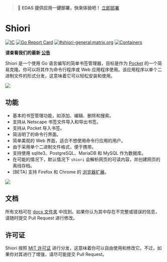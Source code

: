 > 🚀 **EDAS 提供应用一键部署，快来体验吧！** [立即部署](https://edasnext.console.aliyun.com/#/home?tab=marketplace&marketDetail=713e8a30-ec75-49be-9658-eb151ae317a6)

# Shiori

[![IC](https://edas-hz.oss-cn-hangzhou.aliyuncs.com/edas-apps/charts-store/shiori/image/badge.svg)](https://github.com/go-shiori/shiori/actions/workflows/push.yml)
[![Go Report Card](https://edas-hz.oss-cn-hangzhou.aliyuncs.com/edas-apps/charts-store/shiori/image/68747470733a2f2f676f7265706f7274636172642e636f6d2f62616467652f6769746875622e636f6d2f676f2d7368696f72692f7368696f7269.svg)](https://goreportcard.com/report/github.com/go-shiori/shiori)
[![#shiori-general:matrix.org](https://edas-hz.oss-cn-hangzhou.aliyuncs.com/edas-apps/charts-store/shiori/image/matrix-_23shiori-orange.svg)](https://matrix.to/#/#shiori:matrix.org)
[![Containers](https://edas-hz.oss-cn-hangzhou.aliyuncs.com/edas-apps/charts-store/shiori/image/v1.svg)](https://github.com/go-shiori/shiori/pkgs/container/shiori)

**请查看我们的最新 [公告](https://github.com/go-shiori/shiori/discussions/categories/announcements)**

Shiori 是一个使用 Go 语言编写的简单书签管理器，目标是作为 [Pocket][pocket] 的一个简易克隆。你可以将其作为命令行程序或 Web 应用程序使用。该应用程序以单个二进制文件的形式分发，这意味着它可以轻松安装和使用。

![](https://edas-hz.oss-cn-hangzhou.aliyuncs.com/edas-apps/charts-store/shiori/image/cover.png)

## 功能

- 基本的书签管理功能，如添加、编辑、删除和搜索。
- 支持从 Netscape 书签文件导入和导出书签。
- 支持从 Pocket 导入书签。
- 简洁明了的命令行界面。
- 简单美观的 Web 界面，适合不想使用命令行应用的用户。
- 由于采用单个二进制文件格式，便于携带。
- 支持使用 sqlite3、PostgreSQL、MariaDB 和 MySQL 作为数据库。
- 在可能的情况下，默认情况下 `shiori` 会解析网页的可读内容，并创建网页的离线存档。
- [BETA] 支持 Firefox 和 Chrome 的 [浏览器扩展][web-extension]。

![](https://edas-hz.oss-cn-hangzhou.aliyuncs.com/edas-apps/charts-store/shiori/image/comparison.png)

## 文档

所有文档可在 [docs 文件夹][documentation] 中找到。如果你认为其中存在不完整或错误的信息，请随时提交 Pull Request 进行修改。

## 许可证

Shiori 按照 [MIT 许可证][mit] 进行分发，这意味着你可以自由使用和修改它。不过，如果你对其进行了增强，请尽可能提交 Pull Request。

[documentation]: https://github.com/go-shiori/shiori/blob/master/docs/index.md
[mit]: https://choosealicense.com/licenses/mit/
[web-extension]: https://github.com/go-shiori/shiori-web-ext
[screenshot]: https://raw.githubusercontent.com/go-shiori/shiori/master/docs/assets/screenshots/cover.png
[mode-comparison]: https://raw.githubusercontent.com/go-shiori/shiori/master/docs/assets/screenshots/comparison.png
[pocket]: https://getpocket.com/
[256]: https://github.com/go-shiori/shiori/issues/256